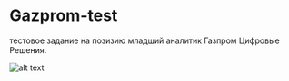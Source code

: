 # Gazprom-test


тестовое задание на позизию младший аналитик Газпром Цифровые Решения. 

![alt text](https://imgur.com/a/bpPbFF3)

